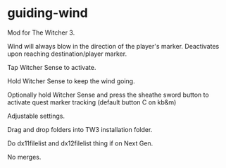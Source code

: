 # guiding-wind
Mod for The Witcher 3.

Wind will always blow in the direction of the player's marker. Deactivates upon reaching destination/player marker.

Tap Witcher Sense to activate.

Hold Witcher Sense to keep the wind going.

Optionally hold Witcher Sense and press the sheathe sword button to activate quest marker tracking (default button C on kb&m)

Adjustable settings.

Drag and drop folders into TW3 installation folder.

Do dx11filelist and dx12filelist thing if on Next Gen.

No merges.

